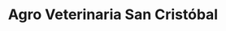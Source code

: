 ---
title: "Agro Veterinaria San Cristóbal"
url: /san-cristobal/agro-veterinaria-san-cristobal/
shop: mascotas
---